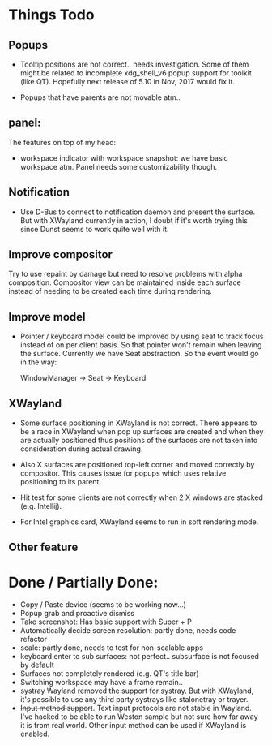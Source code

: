 # Things Todo
## Popups
- Tooltip positions are not correct.. needs investigation. Some of them might be
  related to incomplete xdg\_shell\_v6 popup support for toolkit (like QT). Hopefully
  next release of 5.10 in Nov, 2017 would fix it.

- Popups that have parents are not movable atm.. 

## panel:
The features on top of my head:

- workspace indicator with workspace snapshot: we have basic workspace atm. Panel
  needs some customizability though.

## Notification
- Use D-Bus to connect to notification daemon and present the surface. But with XWayland
  currently in action, I doubt if it's worth trying this since Dunst seems to work
  quite well with it.

## Improve compositor
Try to use repaint by damage but need to resolve problems with alpha composition.
Compositor view can be maintained inside each surface instead of needing to be
created each time during rendering.

## Improve model
- Pointer / keyboard model could be improved by using seat to track focus instead
  of on per client basis. So that pointer won't remain when leaving the surface. Currently
  we have Seat abstraction. So the event would go in the way:

    WindowManager -> Seat -> Keyboard

## XWayland
- Some surface positioning in XWayland is not correct. There appears to be a race
  in XWayland when pop up surfaces are created and when they are actually positioned
  thus positions of the surfaces are not taken into consideration during actual
  drawing.

- Also X surfaces are positioned top-left corner and moved correctly by compositor.
  This causes issue for popups which uses relative positioning to its parent.

- Hit test for some clients are not correctly when 2 X windows are stacked (e.g. Intellij).

- For Intel graphics card, XWayland seems to run in soft rendering mode.

## Other feature

# Done / Partially Done:
- Copy / Paste device (seems to be working now...)
- Popup grab and proactive dismiss
- Take screenshot: Has basic support with Super + P
- Automatically decide screen resolution: partly done, needs code refactor
- scale: partly done, needs to test for non-scalable apps
- keyboard enter to sub surfaces: not perfect.. subsurface is not focused by default
- Surfaces not completely rendered (e.g. QT's title bar)
- Switching workspace may have a frame remain..
- ~~systray~~ Wayland removed the support for systray. But with XWayland, it's
  possible to use any third party systrays like stalonetray or trayer.
- ~~Input method support~~. Text input protocols are not stable in Wayland. I've hacked
  to be able to run Weston sample but not sure how far away it is from real world. Other
  input method can be used if XWayland is enabled.

